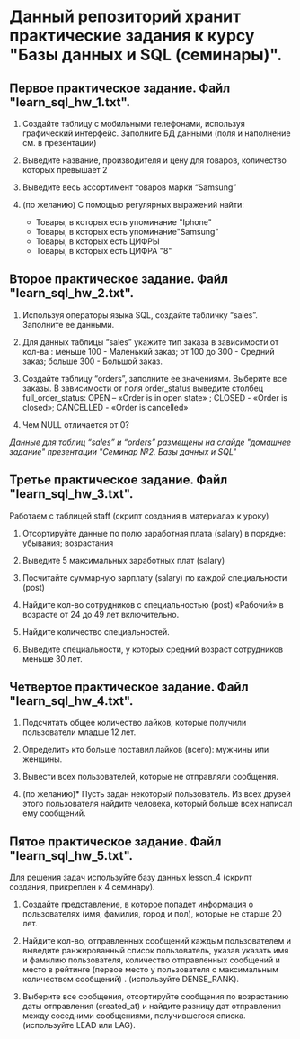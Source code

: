 # Данный репозиторий хранит практические задания к курсу "Базы данных и SQL (семинары)".

## Первое практическое задание. Файл "learn_sql_hw_1.txt".

1. Создайте таблицу с мобильными телефонами, используя графический интерфейс. Заполните БД данными (поля и наполнение см. в презентации)

2. Выведите название, производителя и цену для товаров, количество которых превышает 2

3. Выведите весь ассортимент товаров марки “Samsung”

4. (по желанию) С помощью регулярных выражений найти:
    * Товары, в которых есть упоминание "Iphone"
    * Товары, в которых есть упоминание"Samsung"
    * Товары, в которых есть ЦИФРЫ
    * Товары, в которых есть ЦИФРА "8"

## Второе практическое задание. Файл "learn_sql_hw_2.txt".

1. Используя операторы языка SQL, создайте табличку “sales”. Заполните ее данными.

2. Для данных таблицы “sales” укажите тип заказа в зависимости от кол-ва : меньше 100 - Маленький заказ; от 100 до 300 - Средний заказ; больше 300 - Большой заказ.

3. Создайте таблицу “orders”, заполните ее значениями. Выберите все заказы. В зависимости от поля order_status выведите столбец full_order_status: OPEN – «Order is in open state» ; CLOSED - «Order is closed»; CANCELLED - «Order is cancelled»

4. Чем NULL отличается от 0?

*Данные для таблиц “sales” и “orders” размещены на слайде "домашнее задание" презентации "Семинар №2. Базы данных и SQL"*

## Третье практическое задание. Файл "learn_sql_hw_3.txt".

Работаем с таблицей staff (скрипт создания в материалах к уроку)

1. Отсортируйте данные по полю заработная плата (salary) в порядке: убывания; возрастания

2. Выведите 5 максимальных заработных плат (salary)

3. Посчитайте суммарную зарплату (salary) по каждой специальности (роst)

4. Найдите кол-во сотрудников с специальностью (post) «Рабочий» в возрасте от 24 до 49 лет включительно.

5. Найдите количество специальностей.

6. Выведите специальности, у которых средний возраст сотрудников меньше 30 лет.

## Четвертое практическое задание. Файл "learn_sql_hw_4.txt".

1. Подсчитать общее количество лайков, которые получили пользователи младше 12 лет.

2. Определить кто больше поставил лайков (всего): мужчины или женщины.

3. Вывести всех пользователей, которые не отправляли сообщения.

4. (по желанию)* Пусть задан некоторый пользователь. Из всех друзей этого пользователя найдите человека, который больше всех написал ему сообщений.

## Пятое практическое задание. Файл "learn_sql_hw_5.txt".

Для решения задач используйте базу данных lesson_4 (скрипт создания, прикреплен к 4 семинару).

1. Создайте представление, в которое попадет информация о пользователях (имя, фамилия, город и пол), которые не старше 20 лет.

2. Найдите кол-во, отправленных сообщений каждым пользователем и выведите ранжированный список пользователь, указав указать имя и фамилию пользователя, количество отправленных сообщений и место в рейтинге (первое место у пользователя с максимальным количеством сообщений) . (используйте DENSE_RANK).

3. Выберите все сообщения, отсортируйте сообщения по возрастанию даты отправления (created_at) и найдите разницу дат отправления между соседними сообщениями, получившегося списка. (используйте LEAD или LAG).